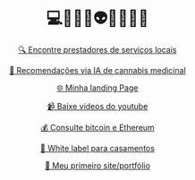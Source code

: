 <h1 align="center">💻👩🏾‍💻👽😎🧠🚫🔗</h1>

<div align="center">
  <p><a href="https://acheaqui.vercel.app/">🔍 Encontre prestadores de serviços locais</a></p>
  <p><a href="https://cannaai.vercel.app/">🌿 Recomendações via IA de cannabis medicinal</a></p>
  <p><a href="https://rjrsolucoes.vercel.app/">🌐 Minha landing Page</a></p>
  <p><a href="https://baixeaqui.vercel.app/">📹 Baixe videos do youtube</a></p>
  <p><a href="https://uai-crypto.web.app/">💰 Consulte bitcoin e Ethereum</a></p>
  <p><a href="https://casamentoflavianekenedy.netlify.app/">💍 White label para casamentos</a></p>
  <p><a href="https://rodrigolopes.netlify.app/">📁 Meu primeiro site/portfólio</a></p>
</div>

<!-- <div align="center">
  <img src="assets/chart.png" alt="Distribuição das Linguagens nos Repositórios GitHub" width="600">
</div> -->
